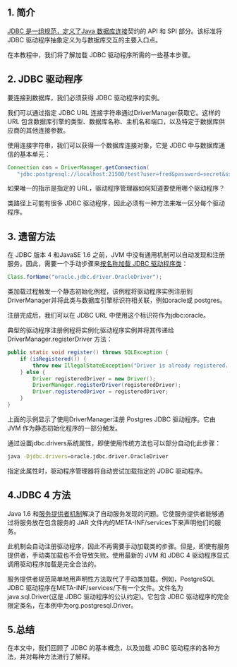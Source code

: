 ## 1. 简介

[JDBC 是一组规范，定义了Java 数据库连接](https://www.baeldung.com/java-jdbc)契约的 API 和 SPI 部分。该标准将 JDBC 驱动程序抽象定义为与数据库交互的主要入口点。

在本教程中，我们将了解加载 JDBC 驱动程序所需的一些基本步骤。

## 2. JDBC 驱动程序

要连接到数据库，我们必须获得 JDBC 驱动程序的实例。

我们可以通过指定 JDBC URL 连接字符串通过DriverManager获取它。这样的 URL 包含数据库引擎的类型、数据库名称、主机名和端口，以及特定于数据库供应商的其他连接参数。

使用连接字符串，我们可以获得一个数据库连接对象，它是 JDBC 中与数据库通信的基本单元：

```java
Connection con = DriverManager.getConnection(
   "jdbc:postgresql://localhost:21500/test?user=fred&password=secret&ssl=true");

```

如果唯一的指示是指定的 URL，驱动程序管理器如何知道要使用哪个驱动程序？

类路径上可能有很多 JDBC 驱动程序，因此必须有一种方法来唯一区分每个驱动程序。

## 3. 遗留方法

在 JDBC 版本 4 和JavaSE 1.6 之前，JVM 中没有通用机制可以自动发现和注册服务。因此，需要一个手动步骤来[按名称加载 JDBC 驱动程序类](https://www.baeldung.com/java-reflection)：

```java
Class.forName("oracle.jdbc.driver.OracleDriver");
```

类加载过程触发一个静态初始化例程，该例程将驱动程序实例注册到DriverManager并将此类与数据库引擎标识符相关联，例如oracle或 postgres。

注册完成后，我们可以在 JDBC URL 中使用这个标识符作为jdbc:oracle。

典型的驱动程序注册例程将实例化驱动程序实例并将其传递给DriverManager.registerDriver 方法：

```java
public static void register() throws SQLException {
    if (isRegistered()) {
        throw new IllegalStateException("Driver is already registered. It can only be registered once.");
    } else {
        Driver registeredDriver = new Driver();
        DriverManager.registerDriver(registeredDriver);
        Driver.registeredDriver = registeredDriver;
    }
}
```

上面的示例显示了使用DriverManager注册 Postgres JDBC 驱动程序。它由 JVM 作为静态初始化程序的一部分触发。

通过设置jdbc.drivers系统属性，即使使用传统方法也可以部分自动化此步骤：

```bash
java -Djdbc.drivers=oracle.jdbc.driver.OracleDriver
```

指定此属性时，驱动程序管理器将自动尝试加载指定的 JDBC 驱动程序。

## 4.JDBC 4 方法

Java 1.6 和[服务提供者机制](https://www.baeldung.com/java-spi)解决了自动服务发现的问题。它使服务提供者能够通过将服务放在包含服务的 JAR 文件内的META-INF/services下来声明他们的服务。

此机制会自动注册驱动程序，因此不再需要手动加载类的步骤。但是，即使有服务提供者，手动类加载也不会导致失败。使用最新的 JVM 和 JDBC 4 驱动程序显式调用驱动程序加载是完全合法的。

服务提供者规范简单地用声明性方法取代了手动类加载。例如，PostgreSQL JDBC 驱动程序在META-INF/services/下有一个文件。文件名为java.sql.Driver(这是 JDBC 驱动程序的公认约定)。它包含 JDBC 驱动程序的完全限定类名，在本例中为org.postgresql.Driver。

## 5.总结

在本文中，我们回顾了 JDBC 的基本概念，以及加载 JDBC 驱动程序的各种方法，并对每种方法进行了解释。